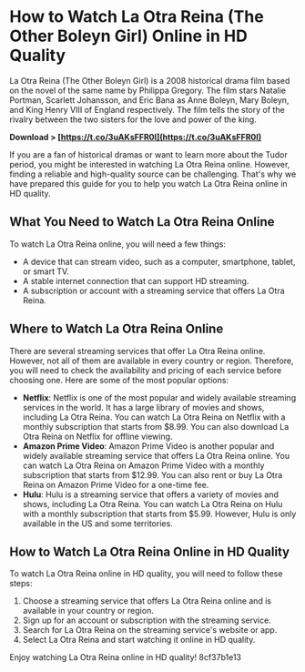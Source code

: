 
 
# How to Watch La Otra Reina (The Other Boleyn Girl) Online in HD Quality
 
La Otra Reina (The Other Boleyn Girl) is a 2008 historical drama film based on the novel of the same name by Philippa Gregory. The film stars Natalie Portman, Scarlett Johansson, and Eric Bana as Anne Boleyn, Mary Boleyn, and King Henry VIII of England respectively. The film tells the story of the rivalry between the two sisters for the love and power of the king.
 
**Download &gt; [https://t.co/3uAKsFFR0I](https://t.co/3uAKsFFR0I)**


 
If you are a fan of historical dramas or want to learn more about the Tudor period, you might be interested in watching La Otra Reina online. However, finding a reliable and high-quality source can be challenging. That's why we have prepared this guide for you to help you watch La Otra Reina online in HD quality.
 
## What You Need to Watch La Otra Reina Online
 
To watch La Otra Reina online, you will need a few things:
 
- A device that can stream video, such as a computer, smartphone, tablet, or smart TV.
- A stable internet connection that can support HD streaming.
- A subscription or account with a streaming service that offers La Otra Reina.

## Where to Watch La Otra Reina Online
 
There are several streaming services that offer La Otra Reina online. However, not all of them are available in every country or region. Therefore, you will need to check the availability and pricing of each service before choosing one. Here are some of the most popular options:

- **Netflix**: Netflix is one of the most popular and widely available streaming services in the world. It has a large library of movies and shows, including La Otra Reina. You can watch La Otra Reina on Netflix with a monthly subscription that starts from $8.99. You can also download La Otra Reina on Netflix for offline viewing.
- **Amazon Prime Video**: Amazon Prime Video is another popular and widely available streaming service that offers La Otra Reina online. You can watch La Otra Reina on Amazon Prime Video with a monthly subscription that starts from $12.99. You can also rent or buy La Otra Reina on Amazon Prime Video for a one-time fee.
- **Hulu**: Hulu is a streaming service that offers a variety of movies and shows, including La Otra Reina. You can watch La Otra Reina on Hulu with a monthly subscription that starts from $5.99. However, Hulu is only available in the US and some territories.

## How to Watch La Otra Reina Online in HD Quality
 
To watch La Otra Reina online in HD quality, you will need to follow these steps:

1. Choose a streaming service that offers La Otra Reina online and is available in your country or region.
2. Sign up for an account or subscription with the streaming service.
3. Search for La Otra Reina on the streaming service's website or app.
4. Select La Otra Reina and start watching it online in HD quality.

Enjoy watching La Otra Reina online in HD quality!
 8cf37b1e13
 
